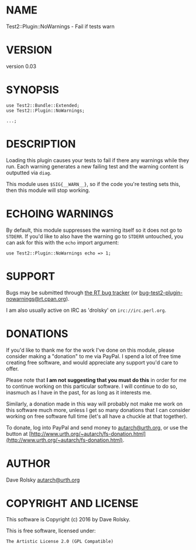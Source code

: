 # NAME

Test2::Plugin::NoWarnings - Fail if tests warn

# VERSION

version 0.03

# SYNOPSIS

    use Test2::Bundle::Extended;
    use Test2::Plugin::NoWarnings;

    ...;

# DESCRIPTION

Loading this plugin causes your tests to fail if there any warnings while they
run. Each warning generates a new failing test and the warning content is
outputted via `diag`.

This module uses `$SIG{__WARN__}`, so if the code you're testing sets this,
then this module will stop working.

# ECHOING WARNINGS

By default, this module suppresses the warning itself so it does not go to
`STDERR`. If you'd like to also have the warning go to `STDERR` untouched,
you can ask for this with the `echo` import argument:

    use Test2::Plugin::NoWarnings echo => 1;

# SUPPORT

Bugs may be submitted through [the RT bug tracker](http://rt.cpan.org/Public/Dist/Display.html?Name=Test2-Plugin-NoWarnings)
(or [bug-test2-plugin-nowarnings@rt.cpan.org](mailto:bug-test2-plugin-nowarnings@rt.cpan.org)).

I am also usually active on IRC as 'drolsky' on `irc://irc.perl.org`.

# DONATIONS

If you'd like to thank me for the work I've done on this module, please
consider making a "donation" to me via PayPal. I spend a lot of free time
creating free software, and would appreciate any support you'd care to offer.

Please note that **I am not suggesting that you must do this** in order for me
to continue working on this particular software. I will continue to do so,
inasmuch as I have in the past, for as long as it interests me.

Similarly, a donation made in this way will probably not make me work on this
software much more, unless I get so many donations that I can consider working
on free software full time (let's all have a chuckle at that together).

To donate, log into PayPal and send money to autarch@urth.org, or use the
button at [http://www.urth.org/~autarch/fs-donation.html](http://www.urth.org/~autarch/fs-donation.html).

# AUTHOR

Dave Rolsky <autarch@urth.org>

# COPYRIGHT AND LICENSE

This software is Copyright (c) 2016 by Dave Rolsky.

This is free software, licensed under:

    The Artistic License 2.0 (GPL Compatible)
